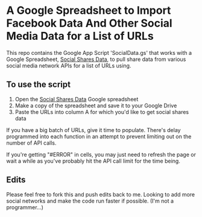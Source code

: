 # A Google Spreadsheet to Import Facebook Data And Other Social Media Data for a List of URLs

This repo contains the Google App Script 'SocialData.gs' that works with a Google Spreadsheet, [Social Shares Data](https://docs.google.com/spreadsheets/d/1-3L5xANIssztHUmE3UMsJvukuFTwAgx_r4tQ-O768KM/edit?usp=sharing), to pull share data from various social media network APIs for a list of URLs using.

## To use the script

1. Open the [Social Shares Data](https://docs.google.com/spreadsheets/d/1-3L5xANIssztHUmE3UMsJvukuFTwAgx_r4tQ-O768KM/edit?usp=sharing) Google spreadsheet
2. Make a copy of the spreadsheet and save it to your Google Drive
3. Paste the URLs into column A for which you'd like to get social shares data

If you have a big batch of URLs, give it time to populate. There's delay programmed into each function in an attempt to prevent limiting out on the number of API calls.

If you're getting "#ERROR" in cells, you may just need to refresh the page or wait a while as you've probably hit the API call limit for the time being. 

## Edits

Please feel free to fork this and push edits back to me. Looking to add more social networks and make the code run faster if possible. (I'm not a programmer...)